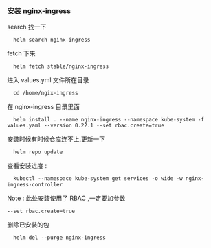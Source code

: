 ### 安装 nginx-ingress
search 找一下
```
  helm search nginx-ingress
```
fetch 下来
```
  helm fetch stable/nginx-ingress
```
进入 values.yml 文件所在目录  
```
  cd /home/ngix-ingress
```
在 nginx-ingress 目录里面
```
  helm install . --name nginx-ingress --namespace kube-system -f values.yaml --version 0.22.1 --set rbac.create=true
```
安装时候有时候仓库连不上,更新一下
```
  helm repo update
```
查看安装进度 :
```
  kubectl --namespace kube-system get services -o wide -w nginx-ingress-controller
```
Note : 此处安装使用了 RBAC ,一定要加参数
```
--set rbac.create=true
```
删除已安装的包
```
  helm del --purge nginx-ingress
```
